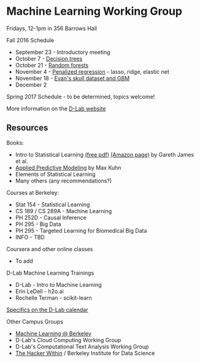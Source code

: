 # Machine Learning Working Group

Fridays, 12-1pm in 356 Barrows Hall

Fall 2016 Schedule

* September 23 - Introductory meeting
* October 7 - [Decision trees](https://github.com/dlab-berkeley/MachineLearningWG/tree/master/MLWG_Fall2016/oct13_decisionTrees)
* October 21 - [Random forests](https://github.com/dlab-berkeley/MachineLearningWG/tree/master/MLWG_Fall2016/oct21_randomForests)
* November 4 - [Penalized regression](https://github.com/dlab-berkeley/MachineLearningWG/tree/master/MLWG_Fall2016/nov4_LASSO) - lasso, ridge, elastic net
* November 18 - [Evan's skull dataset and GBM](https://github.com/dlab-berkeley/MachineLearningWG/tree/master/MLWG_Fall2016/nov18_GBM)
* December 2

Spring 2017 Schedule - to be determined, topics welcome!

More information on the [D-Lab website](http://dlab.berkeley.edu/working-groups/machine-learning-working-group)

## Resources

Books:

* Intro to Statistical Learning [(free pdf)](http://www-bcf.usc.edu/~gareth/ISL/ISLR%20First%20Printing.pdf) [(Amazon page)](https://smile.amazon.com/Introduction-Statistical-Learning-Applications-Statistics-ebook/dp/B01IBM7790/) by Gareth James et al.
* [Applied Predictive Modeling](https://smile.amazon.com/Applied-Predictive-Modeling-Max-Kuhn-ebook/dp/B00K15TZU0/) by Max Kuhn
* Elements of Statistical Learning
* Many others (any recommendations?)

Courses at Berkeley:

* Stat 154 - Statistical Learning
* CS 189 / CS 289A - Machine Learning
* PH 252D  - Causal Inference
* PH 295 - Big Data
* PH 295 - Targeted Learning for Biomedical Big Data
* INFO - TBD

Coursera and other online classes

* To add

D-Lab Machine Learning Trainings

* D-Lab - Intro to Machine Learning
* Erin LeDell - h2o.ai
* Rochelle Terman - scikit-learn

[Specifics on the D-Lab calendar](http://dlab.berkeley.edu/calendar-node-field-date)

Other Campus Groups

* [Machine Learning @ Berkeley](https://ml.berkeley.edu/)
* D-Lab's Cloud Computing Working Group
* D-Lab's Computational Text Analysis Working Group
* [The Hacker Within](http://www.thehackerwithin.org/berkeley/) / Berkeley Institute for Data Science
